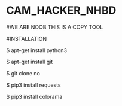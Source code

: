 # CAM_HACKER_NHBD
#WE ARE NOOB
THIS IS A COPY TOOL

#INSTALLATION

$ apt-get install python3

$ apt-get install git

$ git clone no

$ pip3 install requests

$ pip3 install colorama
